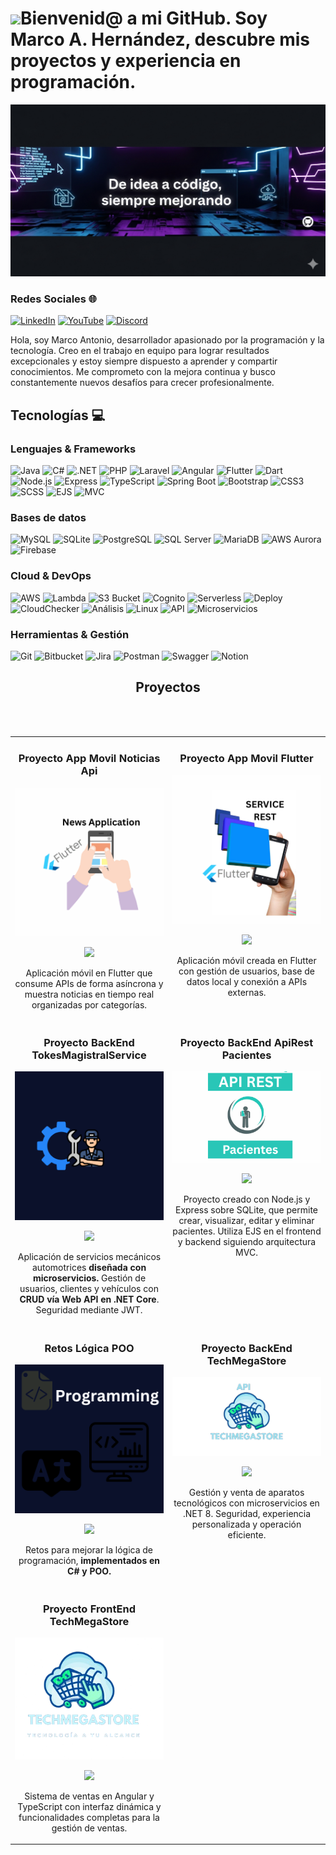 # <img src="https://media.giphy.com/media/lGhBlBMIN2XsEteTN3/giphy.gif" width="150"/>Bienvenid@ a mi GitHub. Soy Marco A. Hernández, descubre mis proyectos y experiencia en programación.
![Banner de marcoDev](banner-codeDm.png)
### Redes Sociales 🌐
[![LinkedIn](https://img.shields.io/badge/LinkedIn-%230077B5.svg?style=for-the-badge&logo=linkedin&logoColor=white)](https://www.linkedin.com/in/marco-antonio-santiago-hernandez-636180265/)
[![YouTube](https://img.shields.io/badge/YouTube-%23FF0000.svg?style=for-the-badge&logo=youtube&logoColor=white)](https://www.youtube.com/)
[![Discord](https://img.shields.io/badge/Discord-%235865F2.svg?style=for-the-badge&logo=discord&logoColor=white)](https://discord.com/)

Hola, soy Marco Antonio, desarrollador apasionado por la programación y la tecnología. Creo en el trabajo en equipo para lograr resultados excepcionales y estoy siempre dispuesto a aprender y compartir conocimientos. Me comprometo con la mejora continua y busco constantemente nuevos desafíos para crecer profesionalmente.



## Tecnologías 💻

### Lenguajes & Frameworks
![Java](https://img.shields.io/badge/java-%23ED8B00.svg?style=for-the-badge&logo=openjdk&logoColor=white)
![C#](https://img.shields.io/badge/C%23-%23239120.svg?style=for-the-badge&logo=c-sharp&logoColor=white)
![.NET](https://img.shields.io/badge/.NET-%230078D7.svg?style=for-the-badge&logo=.net&logoColor=white)
![PHP](https://img.shields.io/badge/php-%23777BB4.svg?style=for-the-badge&logo=php&logoColor=white)
![Laravel](https://img.shields.io/badge/laravel-%23FF2D20.svg?style=for-the-badge&logo=laravel&logoColor=white)
![Angular](https://img.shields.io/badge/angular-%23DD0031.svg?style=for-the-badge&logo=angular&logoColor=white)
![Flutter](https://img.shields.io/badge/flutter-%2302569B.svg?style=for-the-badge&logo=flutter&logoColor=white)
![Dart](https://img.shields.io/badge/dart-%230175C2.svg?style=for-the-badge&logo=dart&logoColor=white)
![Node.js](https://img.shields.io/badge/node.js-%23339933.svg?style=for-the-badge&logo=node.js&logoColor=white)
![Express](https://img.shields.io/badge/express-%23404d59.svg?style=for-the-badge)
![TypeScript](https://img.shields.io/badge/typescript-%23007ACC.svg?style=for-the-badge&logo=typescript&logoColor=white)
![Spring Boot](https://img.shields.io/badge/springboot-%236DB33F.svg?style=for-the-badge&logo=spring&logoColor=white)
![Bootstrap](https://img.shields.io/badge/bootstrap-%23563D7C.svg?style=for-the-badge&logo=bootstrap&logoColor=white)
![CSS3](https://img.shields.io/badge/css3-%231572B6.svg?style=for-the-badge&logo=css3&logoColor=white)
![SCSS](https://img.shields.io/badge/sass-%23CC6699.svg?style=for-the-badge&logo=sass&logoColor=white)
![EJS](https://img.shields.io/badge/EJS-%23A91E50.svg?style=for-the-badge)
![MVC](https://img.shields.io/badge/MVC-%23FF8800.svg?style=for-the-badge)

### Bases de datos
![MySQL](https://img.shields.io/badge/mysql-%2300f.svg?style=for-the-badge&logo=mysql&logoColor=white)
![SQLite](https://img.shields.io/badge/sqlite-%23007A8A.svg?style=for-the-badge&logo=sqlite&logoColor=white)
![PostgreSQL](https://img.shields.io/badge/postgresql-%23336791.svg?style=for-the-badge&logo=postgresql&logoColor=white)
![SQL Server](https://img.shields.io/badge/SQLServer-%238C1D40.svg?style=for-the-badge&logo=microsoftsqlserver&logoColor=white)
![MariaDB](https://img.shields.io/badge/mariadb-%234479A1.svg?style=for-the-badge&logo=mariadb&logoColor=white)
![AWS Aurora](https://img.shields.io/badge/AWS_Aurora-%23FF9900.svg?style=for-the-badge)
![Firebase](https://img.shields.io/badge/firebase-%23FFCA28.svg?style=for-the-badge&logo=firebase&logoColor=black)

### Cloud & DevOps
![AWS](https://img.shields.io/badge/AWS-%23FF9900.svg?style=for-the-badge&logo=amazon-aws&logoColor=white)
![Lambda](https://img.shields.io/badge/AWS_Lambda-%234000B5.svg?style=for-the-badge&logo=aws-lambda&logoColor=white)
![S3 Bucket](https://img.shields.io/badge/AWS_S3-%232E7D32.svg?style=for-the-badge)
![Cognito](https://img.shields.io/badge/AWS_Cognito-%2300BFFF.svg?style=for-the-badge)
![Serverless](https://img.shields.io/badge/Serverless-%23F0DB4F.svg?style=for-the-badge)
![Deploy](https://img.shields.io/badge/Deploy-%2333AAFF.svg?style=for-the-badge)
![CloudChecker](https://img.shields.io/badge/CloudChecker-%23FF8800.svg?style=for-the-badge)
![Análisis](https://img.shields.io/badge/Análisis-%23E91E63.svg?style=for-the-badge)
![Linux](https://img.shields.io/badge/Linux-%23000000.svg?style=for-the-badge&logo=linux&logoColor=white)
![API](https://img.shields.io/badge/API-%23007ACC.svg?style=for-the-badge)
![Microservicios](https://img.shields.io/badge/Microservicios-%23FF8800.svg?style=for-the-badge)

### Herramientas & Gestión
![Git](https://img.shields.io/badge/git-%23F05033.svg?style=for-the-badge&logo=git&logoColor=white)
![Bitbucket](https://img.shields.io/badge/Bitbucket-%23001F53.svg?style=for-the-badge&logo=bitbucket&logoColor=white)
![Jira](https://img.shields.io/badge/jira-%23007ACC.svg?style=for-the-badge&logo=jira&logoColor=white)
![Postman](https://img.shields.io/badge/postman-%23FF6C37.svg?style=for-the-badge&logo=postman&logoColor=white)
![Swagger](https://img.shields.io/badge/swagger-%23EDEDED.svg?style=for-the-badge&logo=swagger&logoColor=85EA2D)
![Notion](https://img.shields.io/badge/Notion-%23000000.svg?style=for-the-badge&logo=notion&logoColor=white)


<h2 align="center">Proyectos</h2>
<br><br>

<table width="100%">
  <!-- Fila 0 -->
<!-- Fila Flutter -->
<tr>
  <td width="50%" valign="top" align="center">
    <h3>Proyecto App Movil Noticias Api</h3>
    <a href="flutter-news.png" target="_blank">
      <img src="flutter-news.png" width="100%" alt="Proyecto App Movil Flutter">
    </a>
    <p>
      <a href="https://github.com/MarcoAntonioSantiagoHz/appNewsFlutter/tree/master" target="_blank">
        <img src="https://img.shields.io/badge/CÓDIGO-ff9?style=for-the-badge&logo=github&logoColor=black">
      </a>
    </p>
    <p>
      Aplicación móvil en Flutter que consume APIs de forma asíncrona y muestra noticias en tiempo real organizadas por categorías.
    </p>
  </td>

  <td width="50%" valign="top" align="center">
    <h3>Proyecto App Movil Flutter</h3>
    <a href="flutter.png" target="_blank">
      <img src="flutter.png" width="100%" alt="Proyecto App Movil Flutter">
    </a>
    <p>
      <a href="https://github.com/MarcoAntonioSantiagoHz/FlutterAppProject" target="_blank">
        <img src="https://img.shields.io/badge/CÓDIGO-ff9?style=for-the-badge&logo=github&logoColor=black">
      </a>
    </p>
    <p>
      Aplicación móvil creada en Flutter con gestión de usuarios, base de datos local y conexión a APIs externas.
    </p>
  </td>
</tr>


  <!-- Fila 2 -->
  <tr>
    <td width="50%" valign="top" align="center">
      <h3>Proyecto BackEnd TokesMagistralService</h3>
      <a href="toks.png" target="_blank">
        <img src="toks.png" width="100%" alt="Proyecto BackEnd TokesMagistralService">
      </a>
      <p>
        <a href="https://github.com/MarcoAntonioSantiagoHz/BackMechanicalServiceTMS-" target="_blank">
          <img src="https://img.shields.io/badge/CÓDIGO-ff9?style=for-the-badge&logo=github&logoColor=black">
        </a>
      </p>
      <p>
        Aplicación de servicios mecánicos automotrices <strong>diseñada con microservicios.</strong> Gestión de usuarios, clientes y vehículos con <strong>CRUD vía Web API en .NET Core</strong>. Seguridad mediante JWT.
      </p>
    </td>
    <td width="50%" valign="top" align="center">
      <h3>Proyecto BackEnd ApiRest Pacientes</h3>
      <a href="apiNode.png" target="_blank">
        <img src="apiNode.png" width="100%" alt="Proyecto BackEnd ApiRest">
      </a>
      <p>
        <a href="https://github.com/MarcoAntonioSantiagoHz/API-Rest-Patient" target="_blank">
          <img src="https://img.shields.io/badge/CÓDIGO-ff9?style=for-the-badge&logo=github&logoColor=black">
        </a>
      </p>
      <p>
        Proyecto creado con Node.js y Express sobre SQLite, que permite crear, visualizar, editar y eliminar pacientes. Utiliza EJS en el frontend y backend siguiendo arquitectura MVC.
      </p>
    </td>
  </tr>

  <!-- Fila 3 -->
  <tr>
    <td width="50%" valign="top" align="center">
      <h3>Retos Lógica POO</h3>
      <a href="poo.png" target="_blank">
        <img src="poo.png" width="100%" alt="Retos Lógica POO">
      </a>
      <p>
        <a href="https://github.com/MarcoAntonioSantiagoHz/Retos-POO-CSharp-Logica" target="_blank">
          <img src="https://img.shields.io/badge/CÓDIGO-80ffaa?style=for-the-badge&logo=github&logoColor=black">
        </a>
      </p>
      <p>
        Retos para mejorar la lógica de programación, <strong>implementados en C# y POO.</strong>
      </p>
    </td>
    <td width="50%" valign="top" align="center">
      <h3>Proyecto BackEnd TechMegaStore</h3>
      <a href="api-tech.png" target="_blank">
        <img src="api-tech.png" width="100%" alt="Proyecto BackEnd TechMegaStore">
      </a>
      <p>
        <a href="https://github.com/MarcoAntonioSantiagoHz/BackEndTechMegastore" target="_blank">
          <img src="https://img.shields.io/badge/CÓDIGO-ff9?style=for-the-badge&logo=github&logoColor=black">
        </a>
      </p>
      <p>
        Gestión y venta de aparatos tecnológicos con microservicios en .NET 8. Seguridad, experiencia personalizada y operación eficiente.
      </p>
    </td>
  </tr>

  <!-- Fila 4 -->
  <tr>
    <td width="50%" valign="top" align="center">
      <h3>Proyecto FrontEnd TechMegaStore</h3>
      <a href="front-tech.png" target="_blank">
        <img src="front-tech.png" width="100%" alt="Proyecto FrontEnd TechMegaStore">
      </a>
      <p>
        <a href="https://github.com/MarcoAntonioSantiagoHz/FrontEndTechMegastore" target="_blank">
          <img src="https://img.shields.io/badge/C%C3%93DIGO-80ffaa?style=for-the-badge&logo=github&logoColor=black">
        </a>
      </p>
      <p>
        Sistema de ventas en Angular y TypeScript con interfaz dinámica y funcionalidades completas para la gestión de ventas.
      </p>
    </td>
    <td width="50%" valign="top" align="center">&nbsp;</td>
  </tr>
</table>


